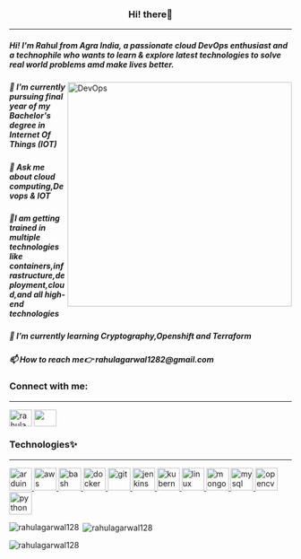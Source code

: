 <h3 align="center"> Hi! there👋</h3>
<hr>
<h5 align="left">Hi! I'm Rahul from Agra India, a passionate cloud DevOps enthusiast and a technophile who wants to learn & explore latest technologies to solve real world problems amd make lives better.</h5>
<img align="right" alt="DevOps" width ="400" src="https://liveimages.algoworks.com/new-algoworks/wp-content/uploads/2022/05/31103033/devOps-cloud-native.gif">

<h5>🔭 I’m currently pursuing final year of my Bachelor's degree in Internet Of Things (IOT)</h5>
<h5>💬 Ask me about cloud computing,Devops & IOT</h5>
<h5>🌱I am getting trained in multiple technologies like containers,infrastructure,deployment,cloud,and all high-end technologies</h5>
<h5>🌱 I’m currently learning Cryptography,Openshift and Terraform</h5>
<h5>📫 How to reach me👉 rahulagarwal1282@gmail.com</h5>

<h3 align="left">Connect with me:</h3>
<hr>
<p align="left">
<a href="https://twitter.com/rahulagarwal086" target="blank"><img align="center" src="https://img.icons8.com/color/2x/twitter--v2.png" alt="rahulagarwal086" height="30" width="40" /></a>
<a href="https://linkedin.com/in/rahul-agarwal086" target="blank"><img align="center" src="https://img.icons8.com/color/2x/linkedin-circled.png" height="30" width="40" /></a>
</p>

<h3 align="left">Technologies✨</h3><hr>
<p align="left"> <a href="https://www.arduino.cc/" target="_blank" rel="noreferrer"> <img src="https://cdn.worldvectorlogo.com/logos/arduino-1.svg" alt="arduino" width="40" height="40"/> </a> 
<a href="https://aws.amazon.com" target="_blank" rel="noreferrer"> <img src="https://img.icons8.com/color/2x/amazon-web-services.png" alt="aws" width="40" height="40"/> </a> <a href="https://www.gnu.org/software/bash/" target="_blank" rel="noreferrer"> <img src="https://www.vectorlogo.zone/logos/gnu_bash/gnu_bash-icon.svg" alt="bash" width="40" height="40"/> </a> 
<a href="https://www.docker.com/" target="_blank" rel="noreferrer"> <img src="https://img.icons8.com/color/2x/docker.png" alt="docker" width="40" height="40"/> </a> <a href="https://git-scm.com/" target="_blank" rel="noreferrer"> <img src="https://www.vectorlogo.zone/logos/git-scm/git-scm-icon.svg" alt="git" width="40" height="40"/> </a> 
<a href="https://www.jenkins.io" target="_blank" rel="noreferrer"> <img src="https://www.vectorlogo.zone/logos/jenkins/jenkins-icon.svg" alt="jenkins" width="40" height="40"/> </a> 
<a href="https://kubernetes.io" target="_blank" rel="noreferrer"> <img src="https://www.vectorlogo.zone/logos/kubernetes/kubernetes-icon.svg" alt="kubernetes" width="40" height="40"/> </a> 
<a href="https://www.linux.org/" target="_blank" rel="noreferrer"> <img src="https://upload.wikimedia.org/wikipedia/commons/thumb/3/35/Tux.svg/506px-Tux.svg.png?20220320193426" alt="linux" width="40" height="40"/> </a> 
<a href="https://www.mongodb.com/" target="_blank" rel="noreferrer"> <img src="https://www.vectorlogo.zone/logos/mongodb/mongodb-ar21.png" alt="mongodb" width="40" height="40"/> </a> 
<a href="https://www.mysql.com/" target="_blank" rel="noreferrer"> <img src="https://www.svgrepo.com/show/303251/mysql-logo.svg" alt="mysql" width="40" height="40"/> </a> 
<a href="https://opencv.org/" target="_blank" rel="noreferrer"> <img src="https://www.vectorlogo.zone/logos/opencv/opencv-icon.svg" alt="opencv" width="40" height="40"/> </a> 
<a href="https://www.python.org" target="_blank" rel="noreferrer"> <img src="https://upload.wikimedia.org/wikipedia/commons/thumb/c/c3/Python-logo-notext.svg/115px-Python-logo-notext.svg.png?20220821155029" alt="python" width="40" height="40"/> </a> </p>

<p><img align="left" src="https://github-readme-stats.vercel.app/api/top-langs?username=rahulagarwal128&show_icons=true&locale=en&layout=compact" alt="rahulagarwal128" /></p>

<p>&nbsp;<img align="center" src="https://github-readme-stats.vercel.app/api?username=rahulagarwal128&show_icons=true&locale=en" alt="rahulagarwal128" /></p>

<p><img align="center" src="https://github-readme-streak-stats.herokuapp.com/?user=rahulagarwal128&" alt="rahulagarwal128" /></p>
